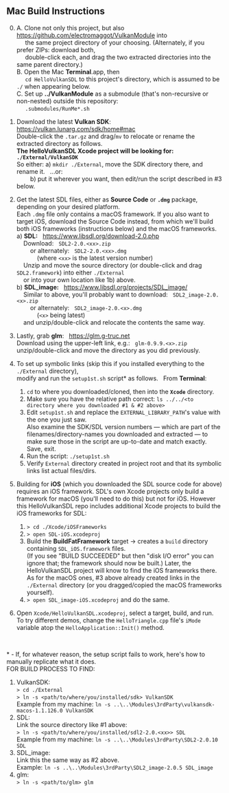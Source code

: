 ## Mac Build Instructions

0. A. Clone not only this project, but also https://github.com/electromaggot/VulkanModule into\
   &nbsp;&nbsp; &nbsp; the same project directory of your choosing.  (Alternately, if you prefer ZIPs: download both,\
   &nbsp;&nbsp; &nbsp; double-click each, and drag the two extracted directories into the same parent directory.)\
   B. Open the Mac **Terminal**.app, then\
   &nbsp;&nbsp; &nbsp; `cd HelloVulkanSDL` to this project's directory, which is assumed to be `./` when appearing below.\
   C. Set up **../VulkanModule** as a submodule (that's non-recursive or non-nested) outside this repository:\
   &nbsp;&nbsp; &nbsp; `.submodules/RunMe*.sh`

1. Download the latest **Vulkan SDK**: &nbsp; https://vulkan.lunarg.com/sdk/home#mac \
   Double-click the `.tar.gz` and drag/`mv` to relocate or rename the extracted directory as follows.\
   **The HelloVulkanSDL Xcode project will be looking for: `./External/VulkanSDK`**\
   So either: a) `mkdir ./External`, move the SDK directory there, and rename it. &nbsp; ...or:\
   &nbsp; &nbsp; &nbsp; &nbsp; b) put it wherever you want, then edit/run the script described in #3 below.
2. Get the latest SDL files, either as **Source Code** or **`.dmg`** package, depending on your desired platform.\
   Each `.dmg` file only contains a macOS framework.  If you also want to target iOS, download the Source Code instead,
   from which we'll build both iOS frameworks (instructions below) and the macOS frameworks.\
  a) **SDL:** &nbsp; https://www.libsdl.org/download-2.0.php \
	 &nbsp; &nbsp; Download: &nbsp; `SDL2-2.0.<xx>.zip`\
	 &nbsp; &nbsp; &nbsp; &nbsp; or alternately: &nbsp; `SDL2-2.0.<xx>.dmg`\
	 &nbsp; &nbsp; &nbsp; &nbsp; &nbsp; &nbsp; (where `<xx>` is the latest version number)\
	 &nbsp; &nbsp; Unzip and move the source directory (or double-click and drag `SDL2.framework`) into either `./External`\
	 &nbsp; &nbsp; or into your own location like 1b) above.\
  b) **SDL_image:** &nbsp; https://www.libsdl.org/projects/SDL_image/ \
	 &nbsp; &nbsp; Similar to above, you'll probably want to download: &nbsp; `SDL2_image-2.0.<x>.zip`\
	 &nbsp; &nbsp; &nbsp; &nbsp; or alternately: &nbsp; `SDL2_image-2.0.<x>.dmg`\
	 &nbsp; &nbsp; &nbsp; &nbsp; &nbsp; &nbsp; (`<x>` being latest)\
	 &nbsp; &nbsp; and unzip/double-click and relocate the contents the same way.
3. Lastly, grab **glm**: &nbsp; https://glm.g-truc.net \
	 Download using the upper-left link, e.g.: &nbsp; `glm-0.9.9.<x>.zip`\
	 unzip/double-click and move the directory as you did previously.

4. To set up symbolic links (skip this if you installed everything to the `./External` directory),\
   modify and run the `setup1st.sh` script* as follows. &nbsp; From **Terminal**:
	1. `cd` to where you downloaded/cloned, then into the **`Xcode`** directory.
	2. Make sure you have the relative path correct: `ls ../../<to directory where you downloaded #1 & #2 above>`
	3. Edit `setup1st.sh` and replace the `EXTERNAL_LIBRARY_PATH`'s value with the one you just saw.\
	   Also examine the SDK/SDL version numbers &mdash; which are part of the filenames/directory-names you downloaded
	   and extracted &mdash; to make sure those in the script are up-to-date and match exactly.  Save, exit.
	4. Run the script:  `./setup1st.sh`
	5. Verify `External` directory created in project root and that its symbolic links list actual files/dirs.

5. Building for **iOS** (which you downloaded the SDL source code for above) requires an iOS framework.
   SDL's own Xcode projects only build a framework for macOS (you'll need to do this) but not for iOS.  However this
   HelloVulkanSDL repo includes additional Xcode projects to build the iOS frameworks for SDL:
	1. `> cd ./Xcode/iOSFrameworks`
	2. `> open SDL-iOS.xcodeproj`
	3. Build the **BuildFatFramework** target &rarr; creates a `build` directory containing `SDL_iOS.framework` files.\
	   (If you see "BUILD SUCCEEDED" but then "disk I/O error" you can ignore that; the framework should now be built.)
	   Later, the HelloVulkanSDL project will know to find the iOS frameworks there.  As for the macOS ones, #3 above
	   already created links in the `./External` directory (or you dragged/copied the macOS frameworks yourself).
	4. `> open SDL_image-iOS.xcodeproj` and do the same.

6. Open `Xcode/HelloVulkanSDL.xcodeproj`, select a target, build, and run.\
	To try different demos, change the `HelloTriangle.cpp` file's `iMode` variable atop the `HelloApplication::Init()` method.

<br/>

\* - If, for whatever reason, the setup script fails to work, here's how to manually replicate what it does.\
FOR BUILD PROCESS TO FIND:
1. VulkanSDK:\
	`> cd ./External`\
	`> ln -s <path/to/where/you/installed/sdk> VulkanSDK`\
	Example from my machine:  `ln -s ..\..\Modules\3rdParty\vulkansdk-macos-1.1.126.0 VulkanSDK`
2. SDL:\
	Link the source directory like #1 above:\
	`> ln -s <path/to/where/you/installed/sdl2-2.0.<xx>> SDL`\
	Example from my machine:  `ln -s ..\..\Modules\3rdParty\SDL2-2.0.10 SDL`
3. SDL_image:\
	Link this the same way as #2 above.\
	Example:  `ln -s ..\..\Modules\3rdParty\SDL2_image-2.0.5 SDL_image`
4. glm:\
	`> ln -s <path/to/glm> glm`

